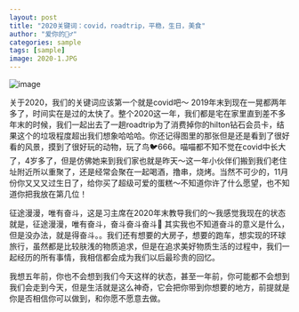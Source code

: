 ```yaml
---
layout: post
title: "2020关键词：covid，roadtrip，平稳，生日，美食"
author: "爱你的🧍‍♂️"
categories: sample
tags: [sample]
image: 2020-1.JPG
---
```


![image](https://github.com/zachstarkup/zachstarkup.github.io/assets/img/2020-2.JPG)

关于2020，我们的关键词应该第一个就是covid吧～ 2019年末到现在一晃都两年多了，时间实在是过的太快了。整个2020这一年，我们都是宅在家里直到差不多年末的时候，我们一起出去了一趟roadtrip为了消费掉你的hilton钻石会员卡，结果这个的垃圾程度超出我们想象哈哈哈。你还记得图里的那张但是还是看到了很好看的风景，摸到了很好玩的动物，玩了鸟🐦666。喵喵都不知不觉在covid中长大了，4岁多了，但是仿佛她来到我们家也就是昨天～这一年小伙伴们搬到我们老住址附近所以重聚了，还是经常会聚在一起喝酒，撸串，烧烤。当然不可少的，11月份你又又又过生日了，给你买了超级可爱的蛋糕～不知道你许了什么愿望，也不知道你把我放在第几位！

征途漫漫，唯有奋斗，这是习主席在2020年末教导我们的～我感觉我现在的状态就是，征途漫漫，唯有奋斗，奋斗奋斗奋斗💪 其实我也不知道奋斗的意义是什么，但是没办法，就是得奋斗。。我们还有想要的大房子，想要的跑车，想实现的环球旅行，虽然都是比较肤浅的物质追求，但是在追求美好物质生活的过程中，我们一起经历的所有事情，我相信都会成为我们以后最珍贵的回忆。

我想五年前，你也不会想到我们今天这样的状态，甚至一年前，你可能都不会想到我们会走到今天，但是生活就是这么神奇，它会把你带到你想要的地方，前提就是你是否相信你可以做到，和你愿不愿意去做。
